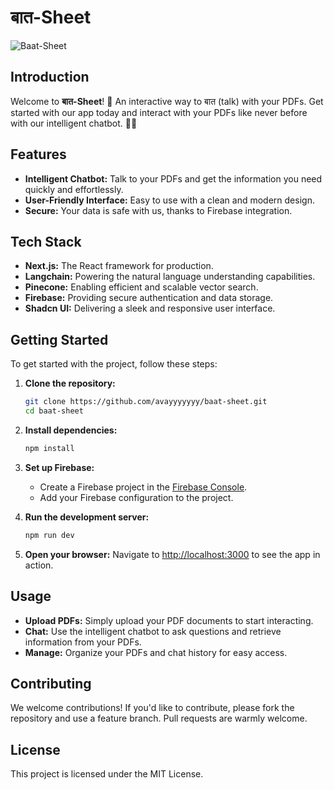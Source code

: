 # बात-Sheet

![Baat-Sheet](https://utfs.io/f/f41ae507-be30-4221-9809-97f80f78f847-lphjht.webp)

## Introduction

Welcome to **बात-Sheet**! 🚀 An interactive way to बात (talk) with your PDFs. Get started with our app today and interact with your PDFs like never before with our intelligent chatbot. 📄🤖

## Features

- **Intelligent Chatbot:** Talk to your PDFs and get the information you need quickly and effortlessly.
- **User-Friendly Interface:** Easy to use with a clean and modern design.
- **Secure:** Your data is safe with us, thanks to Firebase integration.

## Tech Stack

- **Next.js:** The React framework for production.
- **Langchain:** Powering the natural language understanding capabilities.
- **Pinecone:** Enabling efficient and scalable vector search.
- **Firebase:** Providing secure authentication and data storage.
- **Shadcn UI:** Delivering a sleek and responsive user interface.

## Getting Started

To get started with the project, follow these steps:

1. **Clone the repository:**

   ```bash
   git clone https://github.com/avayyyyyyy/baat-sheet.git
   cd baat-sheet
   ```

2. **Install dependencies:**

   ```bash
   npm install
   ```

3. **Set up Firebase:**

   - Create a Firebase project in the [Firebase Console](https://console.firebase.google.com/).
   - Add your Firebase configuration to the project.

4. **Run the development server:**

   ```bash
   npm run dev
   ```

5. **Open your browser:**
   Navigate to [http://localhost:3000](http://localhost:3000) to see the app in action.

## Usage

- **Upload PDFs:** Simply upload your PDF documents to start interacting.
- **Chat:** Use the intelligent chatbot to ask questions and retrieve information from your PDFs.
- **Manage:** Organize your PDFs and chat history for easy access.

## Contributing

We welcome contributions! If you'd like to contribute, please fork the repository and use a feature branch. Pull requests are warmly welcome.

## License

This project is licensed under the MIT License.
